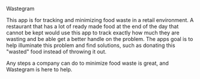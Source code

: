 
Wastegram

This app is for tracking and minimizing food waste in a retail environment. A restaurant that has a lot of ready made food at the end of the day that cannot be kept would use this app to track exactly how much they are wasting and be able get a better handle on the problem. The apps goal is to help illuminate this problem and find solutions, such as donating this "wasted" food instead of throwing it out. 

Any steps a company can do to minimize food waste is great, and Wastegram is here to help.
